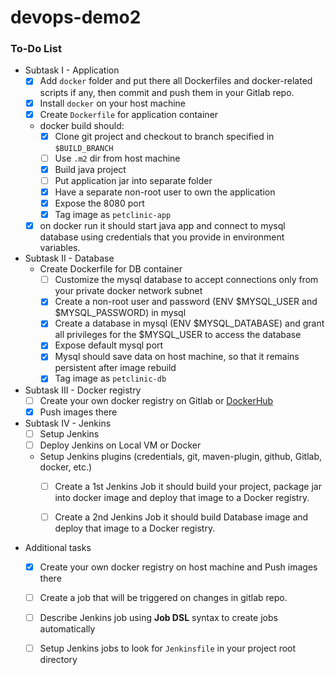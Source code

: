# devops-demo2

### To-Do List

- Subtask I - Application
    * [x] Add `docker` folder and put there all Dockerfiles and docker-related scripts if any, then commit and push them in your Gitlab repo.
    * [x] Install `docker` on your host machine
    * [x] Create `Dockerfile` for application container
    * docker build should:
        * [x] Clone git project and checkout to branch specified in `$BUILD_BRANCH`
        * [ ] Use `.m2` dir from host machine
        * [x] Build java project
        * [ ] Put application jar into separate folder
        * [x] Have a separate non-root user to own the application
        * [x] Expose the 8080 port
        * [x] Tag image as `petclinic-app`
    * [x] on docker run it should start java app and connect to mysql database using credentials that you provide in environment variables.

- Subtask II - Database
    * Create Dockerfile for DB container
        * [ ] Customize the mysql database to accept connections only from your private docker network subnet
        * [x] Create a non-root user and password (ENV $MYSQL_USER and $MYSQL_PASSWORD) in mysql
        * [x] Create a database in mysql (ENV $MYSQL_DATABASE) and grant all privileges for the $MYSQL_USER to access the database
        * [x] Expose default mysql port
        * [x] Mysql should save data on host machine, so that it remains persistent after image rebuild
        * [x] Tag image as `petclinic-db`
    
- Subtask III - Docker registry
    * [ ] Create your own docker registry on Gitlab or [DockerHub](https://hub.docker.com/)
    * [x] Push images there

- Subtask IV - Jenkins
    * [ ] Setup Jenkins
    * [ ] Deploy Jenkins on Local VM or Docker
    * Setup Jenkins plugins (credentials, git, maven-plugin, github, Gitlab, docker, etc.)
        * [ ] Create a 1st Jenkins Job it should build your project, package jar into docker image and deploy that image to a Docker registry.
        * [ ] Create a 2nd Jenkins Job it should build Database image and deploy that image to a Docker registry.


- Additional tasks
    * [x] Create your own docker registry on host machine and Push images there
    * [ ] Create a job that will be triggered on changes in gitlab repo.
    * [ ] Describe Jenkins job using **Job DSL** syntax to create jobs automatically
    * [ ] Setup Jenkins jobs to look for `Jenkinsfile` in your project root directory

